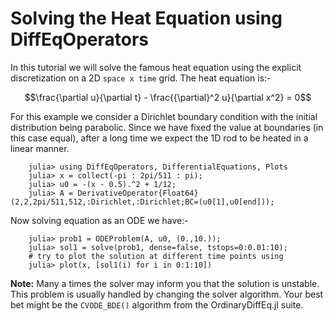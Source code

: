 # Solving the Heat Equation using DiffEqOperators

In this tutorial we will solve the famous heat equation using the explicit discretization on a 2D `space x time` grid. The heat equation is:-
        
$$\frac{\partial u}{\partial t} - \frac{{\partial}^2 u}{\partial x^2} = 0$$

For this example we consider a Dirichlet boundary condition with the initial distribution being parabolic. Since we have fixed the value at boundaries (in this case equal), after a long time we expect the 1D rod to be heated in a linear manner.

        julia> using DiffEqOperators, DifferentialEquations, Plots
        julia> x = collect(-pi : 2pi/511 : pi);
        julia> u0 = -(x - 0.5).^2 + 1/12;
        julia> A = DerivativeOperator{Float64}(2,2,2pi/511,512,:Dirichlet,:Dirichlet;BC=(u0[1],u0[end]));

Now solving equation as an ODE we have:-
    
        julia> prob1 = ODEProblem(A, u0, (0.,10.));
        julia> sol1 = solve(prob1, dense=false, tstops=0:0.01:10);
        # try to plot the solution at different time points using
        julia> plot(x, [sol1(i) for i in 0:1:10])

**Note:** Many a times the solver may inform you that the solution is unstable. This problem is usually handled by changing the solver algorithm. Your best bet might be the `CVODE_BDE()` algorithm from the OrdinaryDiffEq.jl suite.